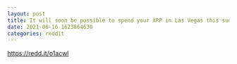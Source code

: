 ```yaml
--- 
layout: post 
title: It will soon be possible to spend your XRP in Las Vegas this summer using Flexa!!! 
date: 2021-06-16 1623864630 
categories: reddit 
--- 
```

https://redd.it/o1acwl